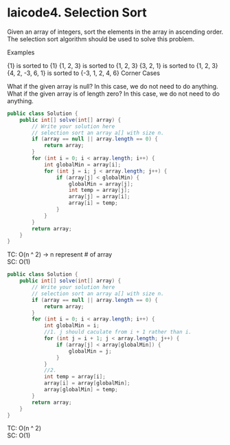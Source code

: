 # laicode4. Selection Sort
Given an array of integers, sort the elements in the array in ascending order. The selection sort algorithm should be used to solve this problem.

Examples

{1} is sorted to {1}
{1, 2, 3} is sorted to {1, 2, 3}
{3, 2, 1} is sorted to {1, 2, 3}
{4, 2, -3, 6, 1} is sorted to {-3, 1, 2, 4, 6}
Corner Cases

What if the given array is null? In this case, we do not need to do anything.
What if the given array is of length zero? In this case, we do not need to do anything.

```java
public class Solution {
    public int[] solve(int[] array) {
        // Write your solution here
        // selection sort an array a[] with size n.
        if (array == null || array.length == 0) {
            return array;
        }
        for (int i = 0; i < array.length; i++) {
            int globalMin = array[i];
            for (int j = i; j < array.length; j++) {
                if (array[j] < globalMin) {
                    globalMin = array[j];
                    int temp = array[j];
                    array[j] = array[i];
                    array[i] = temp;
                }
            }
        }
        return array;
    }
}
```
TC: O(n ^ 2) -> n represent # of array      
SC: O(1)

```java
public class Solution {
    public int[] solve(int[] array) {
        // Write your solution here
        // selection sort an array a[] with size n.
        if (array == null || array.length == 0) {
            return array;
        }
        for (int i = 0; i < array.length; i++) {
            int globalMin = i;
            //1. j should caculate from i + 1 rather than i.
            for (int j = i + 1; j < array.length; j++) {
                if (array[j] < array[globalMin]) {
                    globalMin = j;
                }
            }
            //2.
            int temp = array[i];
            array[i] = array[globalMin];
            array[globalMin] = temp;
        }
        return array;
    }
}
```
TC: O(n ^ 2)      
SC: O(1)
